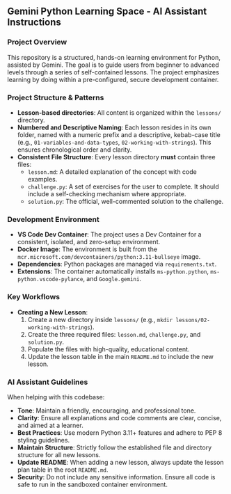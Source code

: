 ## Gemini Python Learning Space - AI Assistant Instructions

### Project Overview
This repository is a structured, hands-on learning environment for Python, assisted by Gemini. The goal is to guide users from beginner to advanced levels through a series of self-contained lessons. The project emphasizes learning by doing within a pre-configured, secure development container.

### Project Structure & Patterns
*   **Lesson-based directories**: All content is organized within the `lessons/` directory.
*   **Numbered and Descriptive Naming**: Each lesson resides in its own folder, named with a numeric prefix and a descriptive, kebab-case title (e.g., `01-variables-and-data-types`, `02-working-with-strings`). This ensures chronological order and clarity.
*   **Consistent File Structure**: Every lesson directory **must** contain three files:
    *   `lesson.md`: A detailed explanation of the concept with code examples.
    *   `challenge.py`: A set of exercises for the user to complete. It should include a self-checking mechanism where appropriate.
    *   `solution.py`: The official, well-commented solution to the challenge.

### Development Environment
*   **VS Code Dev Container**: The project uses a Dev Container for a consistent, isolated, and zero-setup environment.
*   **Docker Image**: The environment is built from the `mcr.microsoft.com/devcontainers/python:3.11-bullseye` image.
*   **Dependencies**: Python packages are managed via `requirements.txt`.
*   **Extensions**: The container automatically installs `ms-python.python`, `ms-python.vscode-pylance`, and `Google.gemini`.

### Key Workflows
*   **Creating a New Lesson**:
    1.  Create a new directory inside `lessons/` (e.g., `mkdir lessons/02-working-with-strings`).
    2.  Create the three required files: `lesson.md`, `challenge.py`, and `solution.py`.
    3.  Populate the files with high-quality, educational content.
    4.  Update the lesson table in the main `README.md` to include the new lesson.

### AI Assistant Guidelines
When helping with this codebase:

*   **Tone**: Maintain a friendly, encouraging, and professional tone.
*   **Clarity**: Ensure all explanations and code comments are clear, concise, and aimed at a learner.
*   **Best Practices**: Use modern Python 3.11+ features and adhere to PEP 8 styling guidelines.
*   **Maintain Structure**: Strictly follow the established file and directory structure for all new lessons.
*   **Update README**: When adding a new lesson, always update the lesson plan table in the root `README.md`.
*   **Security**: Do not include any sensitive information. Ensure all code is safe to run in the sandboxed container environment.
